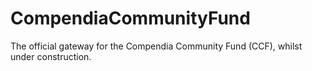 # CompendiaCommunityFund
The official gateway for the Compendia Community Fund (CCF), whilst under construction.
